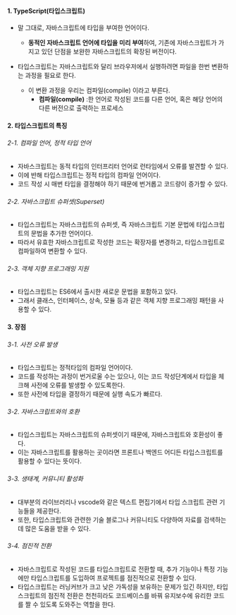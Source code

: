 
#### 1. TypeScript(타입스크립트)

- 말 그대로, 자바스크립트에 타입을 부여한 언어이다.
	- **동적인 자바스크립트 언어에 타입을 미리 부여**하여, 기존에 자바스크립트가 가지고 있던 단점을 보완한 자바스크립트의 확장된 버전이다.

- 타입스크립트는 자바스크립트와 달리 브라우저에서 실행하려면 파일을 한번 변환하는 과정을 필요로 한다.
    - 이 변환 과정을 우리는 컴파일(compile) 이라고 부른다. 
	    - **컴파일(compile)** :한 언어로 작성된 코드를 다른 언어, 혹은 해당 언어의 다른 버전으로 출력하는 프로세스


#### 2. 타입스크립트의 특징

###### 2-1. 컴파일 언어, 정적 타입 언어
- 자바스크립트는 동적 타입의 인터프리터 언어로 런타임에서 오류를 발견할 수 있다. 
- 이에 반해 타입스크립트는 정적 타입의 컴파일 언어이다.
- 코드 작성 시 매번 타입을 결정해야 하기 때문에 번거롭고 코드량이 증가할 수 있다.
###### 2-2. 자바스크립트 슈퍼셋(Superset)
- 타입스크립트는 자바스크립트의 슈퍼셋, 즉 자바스크립트 기본 문법에 타입스크립트의 문법을 추가한 언어이다.
- 따라서 유효한 자바스크립트로 작성한 코드는 확장자를 변경하고, 타입스크립트로 컴파일하여 변환할 수 있다.
###### 2-3. 객체 지향 프로그래밍 지원
- 타입스크립트는 ES6에서 출시한 새로운 문법을 포함하고 있다.
- 그래서 클래스, 인터페이스, 상속, 모듈 등과 같은 객체 지향 프로그래밍 패턴을 사용할 수 있다.


#### 3. 장점

###### 3-1. 사전 오류 발생
- 타입스크립트는 정적타입의 컴파일 언어이다.
- 코드를 작성하는 과정이 번거로울 수는 있으나, 이는 코드 작성단계에서 타입을 체크해 사전에 오류를 발생할 수 있도록한다.
- 또한 사전에 타입을 결정하기 때문에 실행 속도가 빠르다.
###### 3-2. 자바스크립트와의 호환
- 타입스크립트는 자바스크립트의 슈퍼셋이기 때문에, 자바스크립트와 호환성이 좋다. 
- 이는 자바스크립트를 활용하는 곳이라면 프론트나 백엔드 어디든 타입스크립트를 활용할 수 있다는 뜻이다.
###### 3-3. 생태계, 커뮤니티 활성화
- 대부분의 라이브러리나 vscode와 같은 텍스트 편집기에서 타입 스크립트 관련 기능들을 제공한다.
- 또한, 타입스크립트와 관련한 기술 블로그나 커뮤니티도 다양하여 자료를 검색하는 데 많은 도움을 받을 수 있다.
###### 3-4. 점진적 전환
- 자바스크립트로 작성된 코드를 타입스크립트로 전환할 때, 추가 기능이나 특정 기능에만 타입스크립트를 도입하여 프로젝트를 점진적으로 전환할 수 있다.
- 타입스크립트는 러닝커브가 크고 낮은 가독성을 보유하는 문제가 있긴 하지만, 타입스크립트의 점진적 전환은 천천히라도 코드베이스를 바꿔 유지보수에 유리한 코드를 짤 수 있도록 도와주는 역할을 한다. 